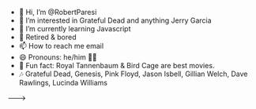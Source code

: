 - 👋 Hi, I’m @RobertParesi
- 👀 I’m interested in Grateful Dead and anything Jerry Garcia
- 🌱 I’m currently learning Javascript
- 🤔 Retired & bored
- 📫 How to reach me email
- 😄 Pronouns: he/him 🏳️‍🌈
- 🎥 Fun fact: Royal Tannenbaum & Bird Cage are best movies. 
- 🎶 Grateful Dead, Genesis, Pink Floyd, Jason Isbell, Gillian Welch, Dave Rawlings, Lucinda Williams

--->
